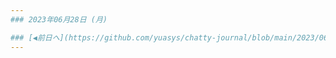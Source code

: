 ```yaml
---
### 2023年06月28日 (月)

### [◀️前日へ](https://github.com/yuasys/chatty-journal/blob/main/2023/06/2023-06-27.md)&emsp;&emsp;&emsp;&emsp;[翌日へ▶️](https://github.com/yuasys/chatty-journal/blob/main/2023/06/2023-06-29.md)
---
```



